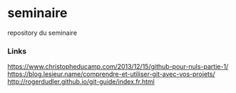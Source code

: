 # seminaire
repository du seminaire

### Links
https://www.christopheducamp.com/2013/12/15/github-pour-nuls-partie-1/
https://blog.lesieur.name/comprendre-et-utiliser-git-avec-vos-projets/
http://rogerdudler.github.io/git-guide/index.fr.html

